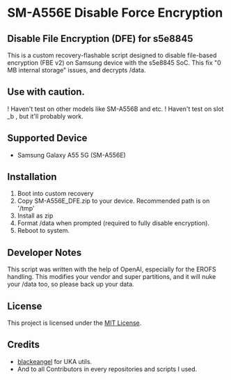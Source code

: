 # SM-A556E Disable Force Encryption
## Disable File Encryption (DFE) for s5e8845
This is a custom recovery-flashable script designed to disable file-based encryption (FBE v2) on Samsung device with the s5e8845 SoC. This fix "0 MB internal storage" issues, and decrypts /data.

## Use with caution.
! Haven't test on other models like SM-A556B and etc.
! Haven't test on slot _b , but it'll probably work.
## Supported Device
- Samsung Galaxy A55 5G (SM-A556E)

## Installation
1. Boot into custom recovery
2. Copy SM-A556E_DFE.zip to your device. Recommended path is on '/tmp'
3. Install as zip
4. Format /data when prompted (required to fully disable encryption).
5. Reboot to system.

## Developer Notes
This script was written with the help of OpenAI, especially for the EROFS handling.
This modifies your vendor and super partitions, and it will nuke your /data too, so please back up your data.

## License
This project is licensed under the [MIT License](https://github.com/Lyinceer/SM-A556E_DFE/blob/main/LICENSE).

## Credits
- [blackeangel](https://github.com/blackeangel) for UKA utils.
- And to all Contributors in every repositories and scripts I used.
